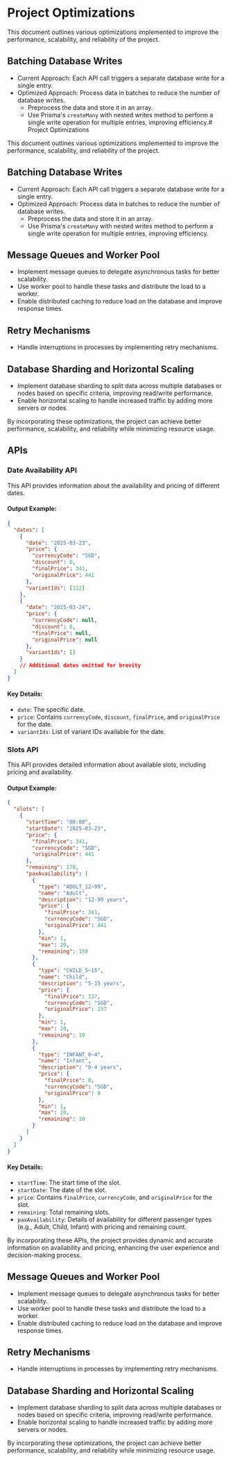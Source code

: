 # Project Optimizations

This document outlines various optimizations implemented to improve the performance, scalability, and reliability of the project.

## Batching Database Writes
- Current Approach: Each API call triggers a separate database write for a single entry.
- Optimized Approach: Process data in batches to reduce the number of database writes.
  - Preprocess the data and store it in an array.
  - Use Prisma's `createMany` with nested writes method to perform a single write operation for multiple entries, improving efficiency.# Project Optimizations

This document outlines various optimizations implemented to improve the performance, scalability, and reliability of the project.

## Batching Database Writes
- Current Approach: Each API call triggers a separate database write for a single entry.
- Optimized Approach: Process data in batches to reduce the number of database writes.
  - Preprocess the data and store it in an array.
  - Use Prisma's `createMany` with nested writes method to perform a single write operation for multiple entries, improving efficiency.

## Message Queues and Worker Pool
- Implement message queues to delegate asynchronous tasks for better scalability.
- Use worker pool to handle these tasks and distribute the load to a worker.
- Enable distributed caching to reduce load on the database and improve response times.

## Retry Mechanisms
- Handle interruptions in processes by implementing retry mechanisms.

## Database Sharding and Horizontal Scaling
- Implement database sharding to split data across multiple databases or nodes based on specific criteria, improving read/write performance.
- Enable horizontal scaling to handle increased traffic by adding more servers or nodes.

By incorporating these optimizations, the project can achieve better performance, scalability, and reliability while minimizing resource usage.

## APIs

### Date Availability API
This API provides information about the availability and pricing of different dates.

#### Output Example:
```json
{
  "dates": [
    {
      "date": "2025-03-23",
      "price": {
        "currencyCode": "SGD",
        "discount": 0,
        "finalPrice": 341,
        "originalPrice": 441
      },
      "variantIds": [122]
    },
    {
      "date": "2025-03-24",
      "price": {
        "currencyCode": null,
        "discount": 0,
        "finalPrice": null,
        "originalPrice": null
      },
      "variantIds": []
    }
    // Additional dates omitted for brevity
  ]
}
```

#### Key Details:
- `date`: The specific date.
- `price`: Contains `currencyCode`, `discount`, `finalPrice`, and `originalPrice` for the date.
- `variantIds`: List of variant IDs available for the date.

### Slots API
This API provides detailed information about available slots, including pricing and availability.

#### Output Example:
```json
{
  "slots": [
    {
      "startTime": "00:00",
      "startDate": "2025-03-23",
      "price": {
        "finalPrice": 341,
        "currencyCode": "SGD",
        "originalPrice": 441
      },
      "remaining": 170,
      "paxAvailability": [
        {
          "type": "ADULT_12~99",
          "name": "Adult",
          "description": "12-99 years",
          "price": {
            "finalPrice": 341,
            "currencyCode": "SGD",
            "originalPrice": 441
          },
          "min": 1,
          "max": 20,
          "remaining": 150
        },
        {
          "type": "CHILD_5~15",
          "name": "Child",
          "description": "5-15 years",
          "price": {
            "finalPrice": 137,
            "currencyCode": "SGD",
            "originalPrice": 237
          },
          "min": 1,
          "max": 20,
          "remaining": 10
        },
        {
          "type": "INFANT_0~4",
          "name": "Infant",
          "description": "0-4 years",
          "price": {
            "finalPrice": 0,
            "currencyCode": "SGD",
            "originalPrice": 0
          },
          "min": 1,
          "max": 20,
          "remaining": 10
        }
      ]
    }
  ]
}
```

#### Key Details:
- `startTime`: The start time of the slot.
- `startDate`: The date of the slot.
- `price`: Contains `finalPrice`, `currencyCode`, and `originalPrice` for the slot.
- `remaining`: Total remaining slots.
- `paxAvailability`: Details of availability for different passenger types (e.g., Adult, Child, Infant) with pricing and remaining count.

By incorporating these APIs, the project provides dynamic and accurate information on availability and pricing, enhancing the user experience and decision-making process.



## Message Queues and Worker Pool
- Implement message queues to delegate asynchronous tasks for better scalability.
- Use worker pool to handle these tasks and distribute the load to a worker.
- Enable distributed caching to reduce load on the database and improve response times.

## Retry Mechanisms
- Handle interruptions in processes by implementing retry mechanisms.

## Database Sharding and Horizontal Scaling
- Implement database sharding to split data across multiple databases or nodes based on specific criteria, improving read/write performance.
- Enable horizontal scaling to handle increased traffic by adding more servers or nodes.

By incorporating these optimizations, the project can achieve better performance, scalability, and reliability while minimizing resource usage.
